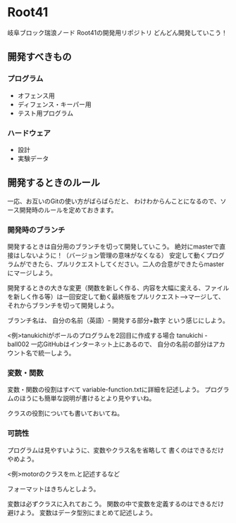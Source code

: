 # Root41
岐阜ブロック瑞浪ノード Root41の開発用リポジトリ
どんどん開発していこう！

## 開発すべきもの

### プログラム

* オフェンス用
* ディフェンス・キーパー用
* テスト用プログラム


### ハードウェア

* 設計
* 実験データ

## 開発するときのルール

一応、お互いのGitの使い方がばらばらだと、
わけわからんことになるので、ソース開発時のルールを定めておきます。

### 開発時のブランチ

開発するときは自分用のブランチを切って開発していこう。
絶対にmasterで直接はしないように！（バージョン管理の意味がなくなる）
安定して動くプログラムができたら、プルリクエストしてください。二人の合意ができたらmasterにマージしよう。

開発するときの大きな変更（関数を新しく作る、内容を大幅に変える、ファイルを新しく作る等）は一回安定して動く最終版をプルリクエスト-->マージして、それからブランチを切って開発しよう。

ブランチ名は、
自分の名前（英語）- 開発する部分+数字
という感じにしよう。

<例>tanukichiがボールのプログラムを2回目に作成する場合
tanukichi - ball002
一応GitHubはインターネット上にあるので、
自分の名前の部分はアカウント名で統一しよう。

### 変数・関数

変数・関数の役割はすべて
variable-function.txtに詳細を記述しよう。
プログラムのほうにも簡単な説明が書けるとより見やすいね。

クラスの役割についても書いておいてね。

### 可読性
プログラムは見やすいように、変数やクラス名を省略して
書くのはできるだけやめよう。

<例>motorのクラスをm.と記述するなど

フォーマットはきちんとしよう。

変数は必ずクラスに入れておこう。
関数の中で変数を定義するのはできるだけ避けよう。
変数はデータ型別にまとめて記述しよう。
